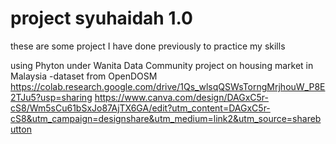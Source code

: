 # project syuhaidah 1.0
these are some project I have done previously to practice my skills

using Phyton under Wanita Data Community project on housing market in Malaysia
   -dataset from OpenDOSM
https://colab.research.google.com/drive/1Qs_wlsqQSWsTorngMrjhouW_P8E2TJu5?usp=sharing
https://www.canva.com/design/DAGxC5r-cS8/Wm5sCu61bSxJo87AjTX6GA/edit?utm_content=DAGxC5r-cS8&utm_campaign=designshare&utm_medium=link2&utm_source=sharebutton

   

